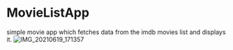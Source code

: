 # MovieListApp
simple movie app which fetches data from the imdb movies list and displays it.
![IMG_20210619_171357](https://user-images.githubusercontent.com/77961530/122641356-634cc180-d122-11eb-9e4c-c255df066dd5.jpg)

